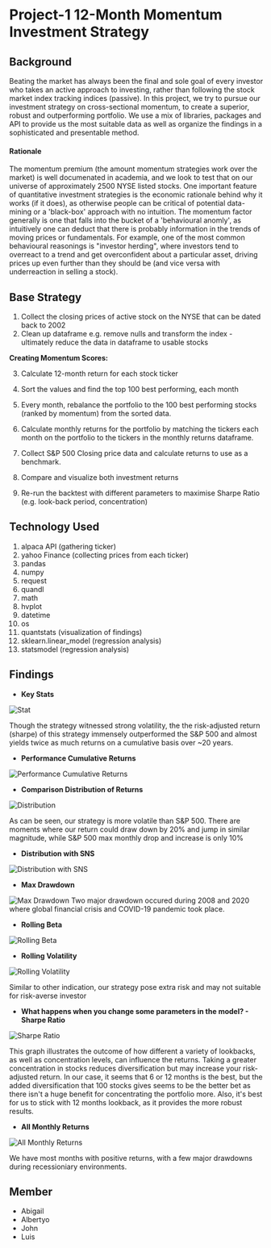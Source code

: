 # Project-1 12-Month Momentum Investment Strategy

## Background

Beating the market has always been the final and sole goal of every investor who takes an active approach to investing, rather than following the stock market index tracking indices (passive). In this project, we try to pursue our investment strategy on cross-sectional momentum, to create a superior, robust and outperforming portfolio. We use a mix of libraries, packages and API to provide us the most suitable data as well as organize the findings in a sophisticated and presentable method.    

#### Rationale
The momentum premium (the amount momentum strategies work over the market) is well documenated in academia, and we look to test that on our universe of approximately 2500 NYSE listed stocks. One important feature of quantitative investment strategies is the economic rationale behind why it works (if it does), as otherwise people can be critical of potential data-mining or a 'black-box' approach with no intuition. The momentum factor generally is one that falls into the bucket of a 'behavioural anomly', as intuitively one can deduct that there is probably information in the trends of moving prices or fundamentals. For example, one of the most common behavioural reasonings is "investor herding", where investors tend to overreact to a trend and get overconfident about a particular asset, driving prices up even further than they should be (and vice versa with underreaction in selling a stock). 


## Base Strategy 

1. Collect the closing prices of active stock on the NYSE that can be dated back to 2002
2. Clean up dataframe e.g. remove nulls and transform the index - ultimately reduce the data in dataframe to usable stocks

**Creating Momentum Scores:**

3. Calculate 12-month return for each stock ticker
4. Sort the values and find the top 100 best performing, each month
5. Every month, rebalance the portfolio to the 100 best performing stocks (ranked by momentum) from the sorted data.

6. Calculate monthly returns for the portfolio by matching the tickers each month on the portfolio to the tickers in the monthly returns dataframe.
7. Collect S&P 500 Closing price data and calculate returns to use as a benchmark.
9. Compare and visualize both investment returns
10. Re-run the backtest with different parameters to maximise Sharpe Ratio (e.g. look-back period, concentration)


## Technology Used
1. alpaca API (gathering ticker)
2. yahoo Finance (collecting prices from each ticker)
3. pandas
4. numpy
5. request
6. quandl 
7. math
8. hvplot
9. datetime
10. os
11. quantstats (visualization of findings)
12. sklearn.linear_model (regression analysis)
13. statsmodel (regression analysis)


## Findings

-  **Key Stats**

![Stat](Stats.png)

Though the strategy witnessed strong volatility, the the risk-adjusted return (sharpe) of this strategy immensely outperformed the S&P 500 and almost yields twice as much returns on a cumulative basis over ~20 years.

- **Performance Cumulative Returns**

![Performance Cumulative Returns](Performance_Cumulative_Returns.png)


- **Comparison Distribution of Returns** 

![Distribution](Distribution%20.png)

As can be seen, our strategy is more volatile than S&P 500. There are moments where our return could draw down by 20% and jump in similar magnitude, while S&P 500 max monthly drop and increase is only  10%

- **Distribution with SNS**

![Distribution with SNS](Distribution_with_SNS.png)

- **Max Drawdown** 

![Max Drawdown](Max_Drawdown.png)
Two major drawdown occured during 2008 and 2020 where global financial crisis and COVID-19 pandemic took place.

- **Rolling Beta**

![Rolling Beta](Rolling_beta.png)

- **Rolling Volatility**

![Rolling Volatility](Rolling_Volatility.png)

Similar to other indication, our strategy pose extra risk and may not suitable for risk-averse investor

- **What happens when you change some parameters in the model? - Sharpe Ratio**

![Sharpe Ratio](Sharpe_Ratio.png)

This graph illustrates the outcome of how different a variety of lookbacks, as well as concentration levels, can influence the returns. Taking a greater concentration in stocks reduces diversification but may increase your risk-adjusted return. In our case, it seems that 6 or 12 months is the best, but the added diversification that 100 stocks gives seems to be the better bet as there isn't a huge benefit for concentrating the portfolio more. Also, it's best for us to stick with 12 months lookback, as it provides the more robust results.


- **All Monthly Returns**

![All Monthly Returns](All_Monthly_Returns.png)

We have most months with positive returns, with a few major drawdowns during recessioniary environments.

## Member
- Abigail
- Albertyo
- John
- Luis

